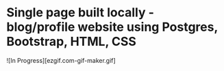 # Single page built locally - blog/profile website using Postgres, Bootstrap, HTML, CSS
![In Progress][ezgif.com-gif-maker.gif]
